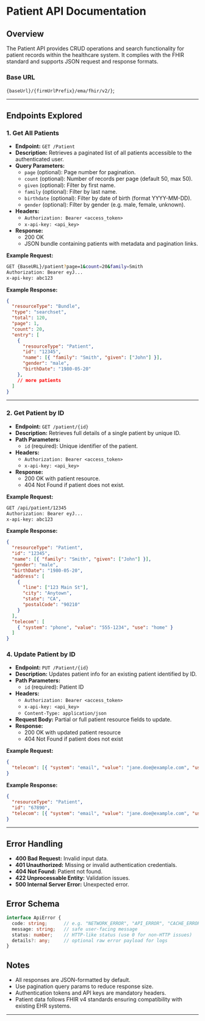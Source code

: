 # Patient API Documentation

## Overview

The Patient API provides CRUD operations and search functionality for patient records within the healthcare system. It complies with the FHIR standard and supports JSON request and response formats.

### Base URL

`{baseUrl}/{firmUrlPrefix}/ema/fhir/v2/}`;

***

## Endpoints Explored

### 1. Get All Patients

- **Endpoint:** `GET /Patient`
- **Description:** Retrieves a paginated list of all patients accessible to the authenticated user.
- **Query Parameters:**
  - `page` (optional): Page number for pagination.
  - `count` (optional): Number of records per page (default 50, max 50).
  - `given` (optional): Filter by first name.
  - `family` (optional): Filter by last name.
  - `birthdate` (optional): Filter by date of birth (format YYYY-MM-DD).
  - `gender` (optional): Filter by gender (e.g. male, female, unknown).
- **Headers:**
  - `Authorization: Bearer <access_token>`
  - `x-api-key: <api_key>`
- **Response:**
  - 200 OK
  - JSON bundle containing patients with metadata and pagination links.

**Example Request:**
```bash
GET {BaseURL}/patient?page=1&count=20&family=Smith
Authorization: Bearer eyJ...
x-api-key: abc123
```

**Example Response:**
```json
{
  "resourceType": "Bundle",
  "type": "searchset",
  "total": 120,
  "page": 1,
  "count": 20,
  "entry": [
    {
      "resourceType": "Patient",
      "id": "12345",
      "name": [{ "family": "Smith", "given": ["John"] }],
      "gender": "male",
      "birthDate": "1980-05-20"
    },
    // more patients
  ]
}
```

***

### 2. Get Patient by ID

- **Endpoint:** `GET /patient/{id}`
- **Description:** Retrieves full details of a single patient by unique ID.
- **Path Parameters:**
  - `id` (required): Unique identifier of the patient.
- **Headers:**
  - `Authorization: Bearer <access_token>`
  - `x-api-key: <api_key>`
- **Response:**
  - 200 OK with patient resource.
  - 404 Not Found if patient does not exist.

**Example Request:**
```bash
GET /api/patient/12345
Authorization: Bearer eyJ...
x-api-key: abc123
```

**Example Response:**
```json
{
  "resourceType": "Patient",
  "id": "12345",
  "name": [{ "family": "Smith", "given": ["John"] }],
  "gender": "male",
  "birthDate": "1980-05-20",
  "address": [
    {
      "line": ["123 Main St"],
      "city": "Anytown",
      "state": "CA",
      "postalCode": "90210"
    }
  ],
  "telecom": [
    { "system": "phone", "value": "555-1234", "use": "home" }
  ]
}
```


### 4. Update Patient by ID

- **Endpoint:** `PUT /Patient/{id}`
- **Description:** Updates patient info for an existing patient identified by ID.
- **Path Parameters:**
  - `id` (required): Patient ID
- **Headers:**
  - `Authorization: Bearer <access_token>`
  - `x-api-key: <api_key>`
  - `Content-Type: application/json`
- **Request Body:** Partial or full patient resource fields to update.
- **Response:**
  - 200 OK with updated patient resource
  - 404 Not Found if patient does not exist

**Example Request:**
```json
{
  "telecom": [{ "system": "email", "value": "jane.doe@example.com", "use": "home" }]
}
```

**Example Response:**
```json
{
  "resourceType": "Patient",
  "id": "67890",
  "telecom": [{ "system": "email", "value": "jane.doe@example.com", "use": "home" }]
}
```

***

## Error Handling

- **400 Bad Request:** Invalid input data.
- **401 Unauthorized:** Missing or invalid authentication credentials.
- **404 Not Found:** Patient not found.
- **422 Unprocessable Entity:** Validation issues.
- **500 Internal Server Error:** Unexpected error.

## Error Schema

```ts
interface ApiError {
  code: string;      // e.g. "NETWORK_ERROR", "API_ERROR", "CACHE_ERROR"
  message: string;   // safe user-facing message
  status: number;    // HTTP-like status (use 0 for non-HTTP issues)
  details?: any;     // optional raw error payload for logs
}
```

## Notes

- All responses are JSON-formatted by default.
- Use pagination query params to reduce response size.
- Authentication tokens and API keys are mandatory headers.
- Patient data follows FHIR v4 standards ensuring compatibility with existing EHR systems.

***
